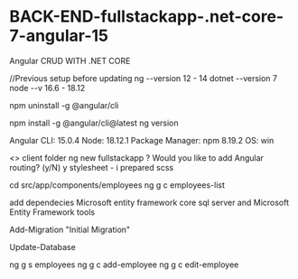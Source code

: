 # BACK-END-fullstackapp-.net-core-7-angular-15


Angular CRUD WITH .NET CORE

//Previous setup before updating 
ng --version 12 - 14
dotnet --version 7
node --v 16.6 - 18.12

npm uninstall -g @angular/cli

npm install -g @angular/cli@latest
ng version

Angular CLI: 15.0.4
Node: 18.12.1
Package Manager: npm 8.19.2
OS: win

<<add folder>>
client folder
ng new fullstackapp
? Would you like to add Angular routing? (y/N)  y 
stylesheet - i prepared scss

cd src/app/components/employees
ng g c employees-list


add dependecies 
Microsoft entity framework core sql server
and Microsoft Entity Framework tools 


Add-Migration "Initial Migration"

Update-Database

ng g s employees
ng g c add-employee
ng g c edit-employee
